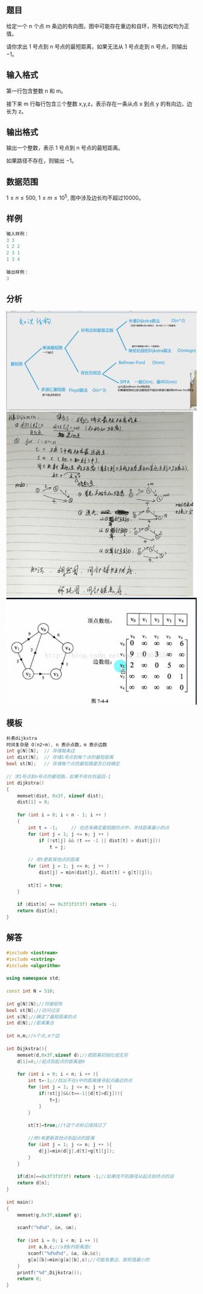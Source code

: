 ## **题目**
给定一个 n 个点 m 条边的有向图，图中可能存在重边和自环，所有边权均为正值。

请你求出 1 号点到 n 号点的最短距离，如果无法从 1 号点走到 n 号点，则输出 −1。

## **输入格式**
第一行包含整数 n 和 m。

接下来 m 行每行包含三个整数 x,y,z，表示存在一条从点 x 到点 y 的有向边，边长为 z。

## **输出格式**
输出一个整数，表示 1 号点到 n 号点的最短距离。

如果路径不存在，则输出 −1。

## **数据范围**
$1≤n≤500,$
$1≤m≤10^5,$
图中涉及边长均不超过10000。

## **样例**
```c++
输入样例：
3 3
1 2 2
2 3 1
1 3 4

输出样例：
3
```
## **分析**
![](./../../pics/最短路知识结构.png)
![](./../../pics/朴素dijkstra.jpg)
![](./../../pics/带权图与邻接矩阵.png)

## **模板**
```c++
朴素dijkstra
时间复杂是 O(n2+m), n 表示点数，m 表示边数
int g[N][N];  // 存储每条边
int dist[N];  // 存储1号点到每个点的最短距离
bool st[N];   // 存储每个点的最短路是否已经确定

// 求1号点到n号点的最短路，如果不存在则返回-1
int dijkstra()
{
    memset(dist, 0x3f, sizeof dist);
    dist[1] = 0;

    for (int i = 0; i < n - 1; i ++ )
    {
        int t = -1;     // 在还未确定最短路的点中，寻找距离最小的点
        for (int j = 1; j <= n; j ++ )
            if (!st[j] && (t == -1 || dist[t] > dist[j]))
                t = j;

        // 用t更新其他点的距离
        for (int j = 1; j <= n; j ++ )
            dist[j] = min(dist[j], dist[t] + g[t][j]);

        st[t] = true;
    }

    if (dist[n] == 0x3f3f3f3f) return -1;
    return dist[n];
}
```

## **解答**
```c++
#include <iostream>
#include <cstring>
#include <algorithm>

using namespace std;

const int N = 510;

int g[N][N];//邻接矩阵
bool st[N];//访问过没
int s[N];//确定了最短距离的点
int d[N];//距离集合

int n,m;//n个点,m个边

int Dijkstra(){
    memset(d,0x3f,sizeof d);//把距离初始化成无穷
    d[1]=0;//起点到起点的距离是0
    
    for (int i = 0; i < n; i ++ ){
        int t=-1;//找出不在s中的距离搜寻起点最近的点
        for (int j = 1; j <= n; j ++ ){
            if(!st[j]&&(t==-1||d[t]>d[j])){
                t=j;
            }
        }
        
        st[t]=true;//t这个点标记成找过了
        
        //用t来更新其他点到起点的距离
        for (int j = 1; j <= n; j ++ ){
            d[j]=min(d[j],d[t]+g[t][j]);
        }
    }
    
    if(d[n]==0x3f3f3f3f) return -1;//如果找不到路径从起点到终点的话
    return d[n];
}

int main()
{
    memset(g,0x3f,sizeof g);
    
    scanf("%d%d", &n, &m);
    
    for (int i = 0; i < m; i ++ ){
        int a,b,c;//a到b的距离是c
        scanf("%d%d%d", &a, &b,&c);
        g[a][b]=min(g[a][b],c);//可能有重边，取权值最小的
    }
    printf("%d",Dijkstra());
    return 0;
} 
```
